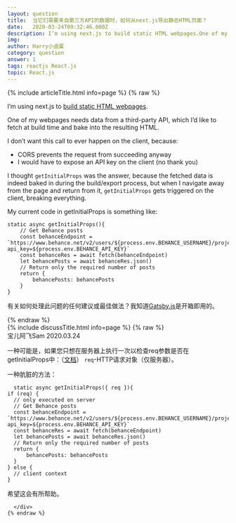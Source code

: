 ```yaml
---
layout: question
title:  当它们需要来自第三方API的数据时，如何从next.js导出静态HTML页面？
date:   2020-03-24T09:32:46.000Z
description: I’m using next.js to build static HTML webpages.One of my webpages needs da...
img: 
author: Harry小卤蛋
category: question
answer: 1
tags: reactjs React.js
topic: React.js
---
```

<div class="article-root">
  <div class="article">
    {% include articleTitle.html info=page %}
    {% raw %}
    <div class="article-content"><p>I’m using next.js to <a href="https://nextjs.org/learn/excel/static-html-export" rel="nofollow noreferrer">build static HTML webpages</a>.</p>

<p>One of my webpages needs data from a third-party API, which I’d like to fetch at build time and bake into the resulting HTML.</p>

<p>I don’t want this call to ever happen on the client, because:</p>

<ul>
<li>CORS prevents the request from succeeding anyway </li>
<li>I would have to expose an API key on the client (no thank you)</li>
</ul>

<p>I thought <code>getInitialProps</code> was the answer, because the fetched data is indeed baked in during the build/export process, but when I navigate away from the page and return from it, <code>getInitialProps</code> gets triggered on the client, breaking everything.</p>

<p>My current code in getInitialProps is something like:</p>

<pre><code>static async getInitialProps(){<font></font>
    // Get Behance posts<font></font>
    const behanceEndpoint = `https://www.behance.net/v2/users/${process.env.BEHANCE_USERNAME}/projects?api_key=${process.env.BEHANCE_API_KEY}`<font></font>
    const behanceRes = await fetch(behanceEndpoint)<font></font>
    let behancePosts = await behanceRes.json()<font></font>
    // Return only the required number of posts<font></font>
    return {<font></font>
        behancePosts: behancePosts<font></font>
    }<font></font>
}<font></font>
</code></pre>

<p><font style="vertical-align: inherit;"><font style="vertical-align: inherit;">有关如何处理此问题的任何建议或最佳做法？</font><font style="vertical-align: inherit;">我知道</font></font><a href="https://www.gatsbyjs.org" rel="nofollow noreferrer"><font style="vertical-align: inherit;"><font style="vertical-align: inherit;">Gatsby.js</font></font></a><font style="vertical-align: inherit;"><font style="vertical-align: inherit;">是开箱即用的。</font></font></p></div>
    {% endraw %}
  </div>

  <div class="discuss-wrapper">
    {% include discussTitle.html info=page %}
    {% raw %}
    <div class="discuss-item">
        <div class="discuss-parent">
          <div class="discuss-meta">
            <span class="discuss-user">宝儿阿飞Sam</span>
            <span class="discuss-time">2020.03.24</span>
          </div>
          <div class="discuss-comment"><p><font style="vertical-align: inherit;"><font style="vertical-align: inherit;">一种可能是，如果您只想在服务器上执行一次以检查req参数是否在getInitialProps中：（</font></font><a href="https://github.com/zeit/next.js/" rel="nofollow noreferrer"><font style="vertical-align: inherit;"><font style="vertical-align: inherit;">文档</font></font></a><font style="vertical-align: inherit;"><font style="vertical-align: inherit;">）
 </font></font><code>req</code><font style="vertical-align: inherit;"><font style="vertical-align: inherit;">-HTTP请求对象（仅服务器）。</font></font></p>

<p><font style="vertical-align: inherit;"><font style="vertical-align: inherit;">一种肮脏的方法： </font></font></p>

<pre><code>  static async getInitialProps({ req }){<font></font>
if (req) {<font></font>
  // only executed on server<font></font>
  // Get Behance posts<font></font>
  const behanceEndpoint = `https://www.behance.net/v2/users/${process.env.BEHANCE_USERNAME}/projects?api_key=${process.env.BEHANCE_API_KEY}`<font></font>
  const behanceRes = await fetch(behanceEndpoint)<font></font>
  let behancePosts = await behanceRes.json()<font></font>
  // Return only the required number of posts<font></font>
  return {<font></font>
      behancePosts: behancePosts<font></font>
  }<font></font>
} else {<font></font>
  // client context<font></font>
}<font></font>
</code></pre>

<p><font style="vertical-align: inherit;"><font style="vertical-align: inherit;">希望这会有所帮助。</font></font></p></div>
        </div>
        
      </div>
    {% endraw %}
  </div>
<div>

